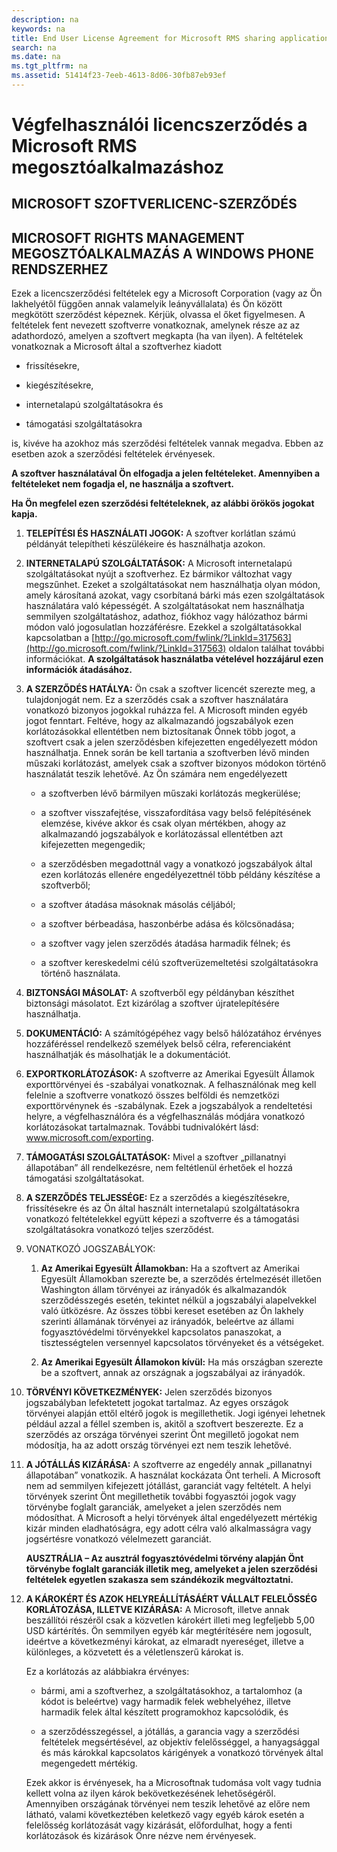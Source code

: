 ```yaml
---
description: na
keywords: na
title: End User License Agreement for Microsoft RMS sharing application
search: na
ms.date: na
ms.tgt_pltfrm: na
ms.assetid: 51414f23-7eeb-4613-8d06-30fb87eb93ef
---
```

# V&#233;gfelhaszn&#225;l&#243;i licencszerződ&#233;s a Microsoft RMS megoszt&#243;alkalmaz&#225;shoz

## MICROSOFT SZOFTVERLICENC-SZERZŐDÉS

## MICROSOFT RIGHTS MANAGEMENT MEGOSZTÓALKALMAZÁS A WINDOWS PHONE RENDSZERHEZ
Ezek a licencszerződési feltételek egy a Microsoft Corporation (vagy az Ön lakhelyétől függően annak valamelyik leányvállalata) és Ön között megkötött szerződést képeznek. Kérjük, olvassa el őket figyelmesen. A feltételek fent nevezett szoftverre vonatkoznak, amelynek része az az adathordozó, amelyen a szoftvert megkapta (ha van ilyen). A feltételek vonatkoznak a Microsoft által a szoftverhez kiadott

-   frissítésekre,

-   kiegészítésekre,

-   internetalapú szolgáltatásokra és

-   támogatási szolgáltatásokra

is, kivéve ha azokhoz más szerződési feltételek vannak megadva. Ebben az esetben azok a szerződési feltételek érvényesek.

**A szoftver használatával Ön elfogadja a jelen feltételeket. Amennyiben a feltételeket nem fogadja el, ne használja a szoftvert.**

**Ha Ön megfelel ezen szerződési feltételeknek, az alábbi örökös jogokat kapja.**

1.  **TELEPÍTÉSI ÉS HASZNÁLATI JOGOK:** A szoftver korlátlan számú példányát telepítheti készülékeire és használhatja azokon.

2.  **INTERNETALAPÚ SZOLGÁLTATÁSOK:** A Microsoft internetalapú szolgáltatásokat nyújt a szoftverhez. Ez bármikor változhat vagy megszűnhet. Ezeket a szolgáltatásokat nem használhatja olyan módon, amely károsítaná azokat, vagy csorbítaná bárki más ezen szolgáltatások használatára való képességét. A szolgáltatásokat nem használhatja semmilyen szolgáltatáshoz, adathoz, fiókhoz vagy hálózathoz bármi módon való jogosulatlan hozzáférésre. Ezekkel a szolgáltatásokkal kapcsolatban a [http://go.microsoft.com/fwlink/?LinkId=317563](http://go.microsoft.com/fwlink/?LinkId=317563) oldalon találhat további információkat. **A szolgáltatások használatba vételével hozzájárul ezen információk átadásához.**

3.  **A SZERZŐDÉS HATÁLYA:** Ön csak a szoftver licencét szerezte meg, a tulajdonjogát nem. Ez a szerződés csak a szoftver használatára vonatkozó bizonyos jogokkal ruházza fel. A Microsoft minden egyéb jogot fenntart. Feltéve, hogy az alkalmazandó jogszabályok ezen korlátozásokkal ellentétben nem biztosítanak Önnek több jogot, a szoftvert csak a jelen szerződésben kifejezetten engedélyezett módon használhatja. Ennek során be kell tartania a szoftverben lévő minden műszaki korlátozást, amelyek csak a szoftver bizonyos módokon történő használatát teszik lehetővé. Az Ön számára nem engedélyezett

    -   a szoftverben lévő bármilyen műszaki korlátozás megkerülése;

    -   a szoftver visszafejtése, visszafordítása vagy belső felépítésének elemzése, kivéve akkor és csak olyan mértékben, ahogy az alkalmazandó jogszabályok e korlátozással ellentétben azt kifejezetten megengedik;

    -   a szerződésben megadottnál vagy a vonatkozó jogszabályok által ezen korlátozás ellenére engedélyezettnél több példány készítése a szoftverből;

    -   a szoftver átadása másoknak másolás céljából;

    -   a szoftver bérbeadása, haszonbérbe adása és kölcsönadása;

    -   a szoftver vagy jelen szerződés átadása harmadik félnek; és

    -   a szoftver kereskedelmi célú szoftverüzemeltetési szolgáltatásokra történő használata.

4.  **BIZTONSÁGI MÁSOLAT:** A szoftverből egy példányban készíthet biztonsági másolatot. Ezt kizárólag a szoftver újratelepítésére használhatja.

5.  **DOKUMENTÁCIÓ:** A számítógépéhez vagy belső hálózatához érvényes hozzáféréssel rendelkező személyek belső célra, referenciaként használhatják és másolhatják le a dokumentációt.

6.  **EXPORTKORLÁTOZÁSOK:** A szoftverre az Amerikai Egyesült Államok exporttörvényei és -szabályai vonatkoznak. A felhasználónak meg kell felelnie a szoftverre vonatkozó összes belföldi és nemzetközi exporttörvénynek és -szabálynak. Ezek a jogszabályok a rendeltetési helyre, a végfelhasználóra és a végfelhasználás módjára vonatkozó korlátozásokat tartalmaznak. További tudnivalókért lásd: www.microsoft.com/exporting.

7.  **TÁMOGATÁSI SZOLGÁLTATÁSOK:** Mivel a szoftver „pillanatnyi állapotában” áll rendelkezésre, nem feltétlenül érhetőek el hozzá támogatási szolgáltatásokat.

8.  **A SZERZŐDÉS TELJESSÉGE:** Ez a szerződés a kiegészítésekre, frissítésekre és az Ön által használt internetalapú szolgáltatásokra vonatkozó feltételekkel együtt képezi a szoftverre és a támogatási szolgáltatásokra vonatkozó teljes szerződést.

9. VONATKOZÓ JOGSZABÁLYOK:

    1.  **Az Amerikai Egyesült Államokban:** Ha a szoftvert az Amerikai Egyesült Államokban szerezte be, a szerződés értelmezését illetően Washington állam törvényei az irányadók és alkalmazandók szerződésszegés esetén, tekintet nélkül a jogszabályi alapelvekkel való ütközésre. Az összes többi kereset esetében az Ön lakhely szerinti államának törvényei az irányadók, beleértve az állami fogyasztóvédelmi törvényekkel kapcsolatos panaszokat, a tisztességtelen versennyel kapcsolatos törvényeket és a vétségeket.

    2.  **Az Amerikai Egyesült Államokon kívül:** Ha más országban szerezte be a szoftvert, annak az országnak a jogszabályai az irányadók.

10. **TÖRVÉNYI KÖVETKEZMÉNYEK:** Jelen szerződés bizonyos jogszabályban lefektetett jogokat tartalmaz. Az egyes országok törvényei alapján ettől eltérő jogok is megillethetik. Jogi igényei lehetnek például azzal a féllel szemben is, akitől a szoftvert beszerezte. Ez a szerződés az országa törvényei szerint Önt megillető jogokat nem módosítja, ha az adott ország törvényei ezt nem teszik lehetővé.

11. **A JÓTÁLLÁS KIZÁRÁSA:** A szoftverre az engedély annak „pillanatnyi állapotában” vonatkozik. A használat kockázata Önt terheli. A Microsoft nem ad semmilyen kifejezett jótállást, garanciát vagy feltételt. A helyi törvények szerint Önt megillethetik további fogyasztói jogok vagy törvénybe foglalt garanciák, amelyeket a jelen szerződés nem módosíthat. A Microsoft a helyi törvények által engedélyezett mértékig kizár minden eladhatóságra, egy adott célra való alkalmasságra vagy jogsértésre vonatkozó vélelmezett garanciát.

    **AUSZTRÁLIA – Az ausztrál fogyasztóvédelmi törvény alapján Önt törvénybe foglalt garanciák illetik meg, amelyeket a jelen szerződési feltételek egyetlen szakasza sem szándékozik megváltoztatni.**

12. **A KÁROKÉRT ÉS AZOK HELYREÁLLÍTÁSÁÉRT VÁLLALT FELELŐSSÉG KORLÁTOZÁSA, ILLETVE KIZÁRÁSA:** A Microsoft, illetve annak beszállítói részéről csak a közvetlen károkért illeti meg legfeljebb 5,00 USD kártérítés. Ön semmilyen egyéb kár megtérítésére nem jogosult, ideértve a következményi károkat, az elmaradt nyereséget, illetve a különleges, a közvetett és a véletlenszerű károkat is.

    Ez a korlátozás az alábbiakra érvényes:

    -   bármi, ami a szoftverhez, a szolgáltatásokhoz, a tartalomhoz (a kódot is beleértve) vagy harmadik felek webhelyéhez, illetve harmadik felek által készített programokhoz kapcsolódik, és

    -   a szerződésszegéssel, a jótállás, a garancia vagy a szerződési feltételek megsértésével, az objektív felelősséggel, a hanyagsággal és más károkkal kapcsolatos kárigények a vonatkozó törvények által megengedett mértékig.

    Ezek akkor is érvényesek, ha a Microsoftnak tudomása volt vagy tudnia kellett volna az ilyen károk bekövetkezésének lehetőségéről. Amennyiben országának törvényei nem teszik lehetővé az előre nem látható, valami következtében keletkező vagy egyéb károk esetén a felelősség korlátozását vagy kizárását, előfordulhat, hogy a fenti korlátozások és kizárások Önre nézve nem érvényesek.

